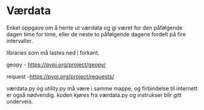 # Værdata
Enkel oppgave om å hente ut værdata og gi været for den påfølgende dagen
time for time, eller de neste to påfølgende dagene fordelt på fire
intervaller. 

libraries som må lastes ned i forkant.
  
  geopy - https://pypi.org/project/geopy/
  
  request -https://pypi.org/project/requests/

værdata.py og utility.py må være i samme mappe, og firbindelse
til internett er også nødvendig. koden kjøres fra værdata.py
og instrukser blir gitt underveis. 
